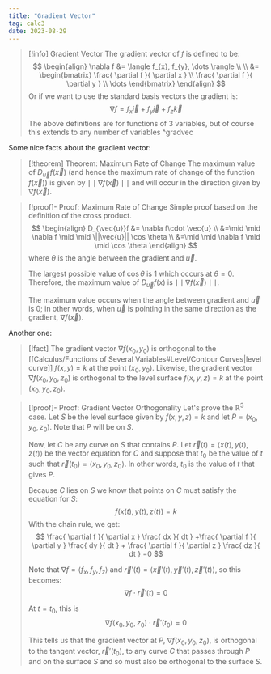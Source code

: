 ```yaml
---
title: "Gradient Vector"
tag: calc3
date: 2023-08-29
---
```


>[!info] Gradient Vector
>The gradient vector of $f$ is defined to be:
>$$
>\begin{align}
>\nabla f &= \langle f_{x}, f_{y}, \dots \rangle \\ \\
>&= \begin{bmatrix}
>\frac{ \partial f }{ \partial x }  \\
>\frac{ \partial f }{ \partial y } \\
> \dots 
>\end{bmatrix}
>\end{align}
>$$
>Or if we want to use the standard basis vectors the gradient is:
>$$
>\nabla f = f_{x}\vec{i}+f_{y}\vec{j}+f_{z}\vec{k}
>$$
>The above definitions are for functions of 3 variables, but of course this extends to any number of variables
^gradvec

Some nice facts about the gradient vector:
>[!theorem] Theorem: Maximum Rate of Change
>The maximum value of $D_{\vec{u}}f(\vec{x})$ (and hence the maximum rate of change of the function $f(\vec{x})$) is given by $\mid \mid \nabla f(\vec{x}) \mid \mid$ and will occur in the direction given by $\nabla f(\vec{x})$.

>[!proof]- Proof: Maximum Rate of Change
> Simple proof based on the definition of the cross product.
> $$
>\begin{align}
>D_{\vec{u}}f &= \nabla f\cdot \vec{u} \\
>&=\mid \mid \nabla f \mid \mid \||\vec{u}|| \cos \theta \\
>&=\mid \mid \nabla f \mid \mid \cos \theta
>\end{align}
>$$
>where $\theta$ is the angle between the gradient and $\vec{u}$.
>
>The largest possible value of $\cos \theta$ is $1$ which occurs at $\theta=0$. Therefore, the maximum value of $D_{\vec{u}}f(x)$ is $\mid \mid \nabla f(\vec{x}) \mid \mid$.
>
>The maximum value occurs when the angle between gradient and $\vec{u}$ is $0$; in other words, when $\vec{u}$ is pointing in the same direction as the gradient, $\nabla f(\vec{x})$.

Another one:
>[!fact]
>The gradient vector $\nabla f(x_{0}, y_{0})$ is orthogonal to the [[Calculus/Functions of Several Variables#Level/Contour Curves|level curve]] $f(x,y)=k$ at the point $(x_{0}, y_{0})$. Likewise, the gradient vector $\nabla f(x_{0}, y_{0}, z_{0})$ is orthogonal to the level surface $f(x,y,z)=k$ at the point $(x_{0}, y_{0}, z_{0})$.

>[!proof]- Proof: Gradient Vector Orthogonality
>Let's prove the $\mathbb{R}^3$ case. Let $S$ be the level surface given by $f(x,y,z) = k$ and let $P=(x_{0},y_{0},z_{0})$. Note that $P$ will be on $S$.
> 
> Now, let $C$ be any curve on $S$ that contains $P$. Let $\vec{r}(t) = \langle x(t),y(t),z(t) \rangle$ be the vector equation for $C$ and suppose that $t_{0}$ be the value of $t$ such that $\vec{r}(t_{0})=\langle x_{0},y_{0},z_{0} \rangle$. In other words, $t_{0}$ is the value of $t$ that gives $P$.
> 
> Because $C$ lies on $S$ we know that points on $C$ must satisfy the equation for $S$:
> $$
>f(x(t), y(t), z(t)) = k 
>$$
>With the chain rule, we get:
>$$
>\frac{ \partial f }{ \partial x } \frac{ dx }{ dt } +\frac{ \partial f }{ \partial y } \frac{ dy }{ dt } + \frac{ \partial f }{ \partial z } \frac{ dz }{ dt } =0
>$$
>
>Note that $\nabla f = \langle f_{x}, f_{y}, f_{z} \rangle$ and $\vec{r}'(t)=\langle \vec{x}'(t), \vec{y}'(t), \vec{z}'(t)\rangle$, so this becomes:
>$$
>\nabla f \cdot \vec{r}'(t)=0
>$$
>
>At $t=t_{0}$, this is
>$$
>\nabla f(x_{0},y_{0},z_{0}) \cdot \vec{r}'(t_{0})=0
>$$
>
>This tells us that the gradient vector at $P$, $\nabla f(x_{0},y_{0},z_{0})$, is orthogonal to the tangent vector, $\vec{r}'(t_{0})$, to any curve $C$ that passes through $P$ and on the surface $S$ and so must also be orthogonal to the surface $S$.


